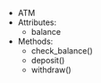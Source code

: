 - ATM
- Attributes:
    - balance
- Methods:
    - check_balance()
    - deposit()
    - withdraw()

